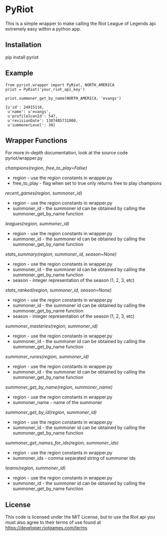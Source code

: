 PyRiot
======

This is a simple wrapper to make calling the Riot League of Legends api extremely easy within a python app.

Installation
------------
pip install pyriot

Example
-------
	from pyriot.wrapper import PyRiot, NORTH_AMERICA
	priot = PyRiot('your_riot_api_key')

	priot.summoner_get_by_name(NORTH_AMERICA, 'evangs')

	{u'id': 24915110,
	 u'name': u'evangs',
	 u'profileIconId': 547,
	 u'revisionDate': 1387485731000,
	 u'summonerLevel': 30}

Wrapper Functions
-----------------
For more in-depth documentation, look at the source code pyriot/wrapper.py

*champions(region, free_to_play=False)*
+ region - use the region constants in wrapper.py
+ free_to_play - flag when set to true only returns free to play champions

*recent_games(region, summoner_id)*
+ region - use the region constants in wrapper.py
+ summoner_id - the summoner id can be obtained by calling the summoner_get_by_name function

*leagues(region, summoner_id)*
+ region - use the region constants in wrapper.py
+ summoner_id - the summoner id can be obtained by calling the summoner_get_by_name function

*stats_summary(region, summoner_id, season=None)*
+ region - use the region constants in wrapper.py
+ summoner_id - the summoner id can be obtained by calling the summoner_get_by_name function
+ season - integer representation of the season (1, 2, 3, etc)

*stats_ranked(region, summoner_id, season=None)*
+ region - use the region constants in wrapper.py
+ summoner_id - the summoner id can be obtained by calling the summoner_get_by_name function
+ season - integer representation of the season (1, 2, 3, etc)

*summoner_masteries(region, summoner_id)*
+ region - use the region constants in wrapper.py
+ summoner_id - the summoner id can be obtained by calling the summoner_get_by_name function

*summoner_runes(region, summoner_id)*
+ region - use the region constants in wrapper.py
+ summoner_id - the summoner id can be obtained by calling the summoner_get_by_name function

*summoner_get_by_name(region, summoner_name)*
+ region - use the region constants in wrapper.py
+ summoner_name - name of the summoner

*summoner_get_by_id(region, summoner_id)*
+ region - use the region constants in wrapper.py
+ summoner_id - the summoner id can be obtained by calling the summoner_get_by_name function

*summoner_get_names_for_ids(region, summoner_ids)*
+ region - use the region constants in wrapper.py
+ summoner_ids - comma separated string of summoner ids

*teams(region, summoner_id)*
+ region - use the region constants in wrapper.py
+ summoner_id - the summoner id can be obtained by calling the summoner_get_by_name function

License
-------
This code is licensed under the MIT License, but to use the Riot api you must also agree to their terms of use found at https://developer.riotgames.com/terms
